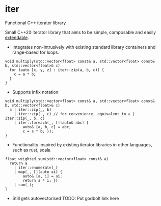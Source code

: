 # iter
Functional C++ iterator library

Small C++20 iterator library that aims to be simple, composable and easily [extendable](https://github.com/MarkMitch/extend). 

* Integrates non-intrusively with existing standard library containers and range-based for loops.
```
void multiply(std::vector<float> const& a, std::vector<float> const& b, std::vector<float>& c)
  for (auto [x, y, z] : iter::zip(a, b, c)) {
    c = a * b;
  }
}
```
* Supports infix notation
```
void multiply(std::vector<float> const& a, std::vector<float> const& b, std::vector<float>& c)
  a | iter::zip(_, b)
    | iter::zip(_, c) // for convenience, equivalent to a | iter::zip(_, b, c) 
    | iter::foreach(_, [](auto& abc) {
        auto& [a, b, c] = abc;
        c = a * b; });
}
```
* Functionality inspired by existing iterator libraries in other languages, such as rust, scala. 
```
float weighted_sum(std::vector<float> const& a)
  return a 
    | iter::enumerate(_) 
    | map(_, [](auto ai) { 
        auto& [a, i] = ai;
        return a * i; })
    | sum(_);
}
```
* Still gets autovectorised TODO: Put godbolt link here
